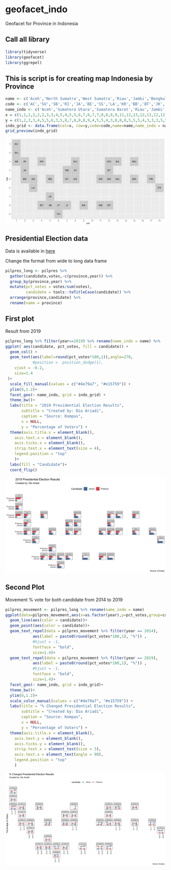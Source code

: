 # geofacet_indo
Geofacet for Province in Indonesia

## Call all library
```r
library(tidyverse)
library(geofacet)
library(ggrepel)
```

## This is script is for creating map Indonesia by Province
```r
name <- c('Aceh','North Sumatra','West Sumatra','Riau','Jambi','Bengkulu','South Sumatra','Lampung','Riau Islands','Bangka Belitung','Banten','Jakarta','West Java','Central Java','East Java','Yogyakarta','West Kalimantan','Central Kalimantan','South Kalimantan','East Kalimantan','North Kalimantan','Bali','West Nusa Tenggara','East Nusa Tenggara','Southeast Sulawesi','South Sulawesi','West Sulawesi','Central Sulawesi','Gorontalo','North Sulawesi','North Maluku','Maluku','West Papua','Papua')
code <- c('AC','SU','SB','RI','JA','BE','SS','LA','KR','BB','BT','JK','JB','JT','JI','YO','KB','KT','KS','KI','KU','BA','NB','NT','SG','SN','SR','ST','GO','SA','MU','MA','PB','PA')
name_indo <- c('Aceh','Sumatera Utara','Sumatera Barat','Riau','Jambi','Bengkulu','Sumatera Selatan','Lampung','Kepulauan Riau','Bangka Belitung','Banten','DKI Jakarta','Jawa Barat','Jawa Tengah','Jawa Timur','DI Yogyakarta','Kalimantan Barat','Kalimantan Tengah','Kalimantan Selatan','Kalimantan Timur','Kalimantan Utara','Bali','Nusa Tenggara Barat','Nusa Tenggara Timur','Sulawesi Tenggara','Sulawesi Selatan','Sulawesi Barat','Sulawesi Tengah','Gorontalo','Sulawesi Utara','Maluku Utara','Maluku','Papua Barat','Papua')
x = c(1,1,1,2,2,2,3,3,4,5,4,5,5,6,7,6,7,7,8,8,8,9,11,12,13,12,11,12,12,13,15,15,17,18)
y = c(1,2,3,3,4,5,5,6,3,5,8,7,8,8,8,9,4,5,5,4,3,8,8,8,5,5,5,4,3,3,3,5,5,6)
indo_grid <- data.frame(col=x, row=y,code=code,name=name,name_indo = name_indo)
grid_preview(indo_grid)
```

![preview-geofacet-indo](https://github.com/dioariadi/geofacet_indo/blob/master/geofacet_indonesia/tutorial-geofacet-indonesia.png)



## Presidential Election data

Data is available in [here](https://github.com/dioariadi/geofacet_indo/blob/master/geofacet_indonesia/pilpres.rds)

Change the format from wide to long data frame
```r
pilpres_long <- pilpres %>%
  gather(candidate,votes,-c(province,year)) %>% 
  group_by(province,year) %>% 
  mutate(pct_votes = votes/sum(votes),
         candidate = tools::toTitleCase(candidate)) %>% 
  arrange(province,candidate) %>% 
  rename(name = province) 
```


## First plot

Result from 2019

```r
pilpres_long %>% filter(year==2019) %>% rename(name_indo = name) %>% 
ggplot( aes(candidate, pct_votes, fill = candidate)) +
  geom_col() +
  geom_text(aes(label=round(pct_votes*100,1)),angle=270,
            #position =  position_dodge(1),
    vjust = -0.2,
    size=1.4
 )+
  scale_fill_manual(values = c("#4e79a7", "#e15759")) +
  ylim(0,1.2)+
  facet_geo(~ name_indo, grid = indo_grid) +
  theme_bw()+
  labs(title = "2019 Presidential Election Results",
       subtitle = "Created by: Dio Ariadi",
       caption = "Source: Kompas",
       x = NULL,
       y = "Percentage of Voters") +
  theme(axis.title.x = element_blank(),
    axis.text.x = element_blank(),
    axis.ticks.x = element_blank(),
    strip.text.x = element_text(size = 4),
    legend.position = "top"
    )+
  labs(fill = "Candidate")+
  coord_flip()
```
![2019_presidential_election](https://github.com/dioariadi/geofacet_indo/blob/master/geofacet_indonesia/presidential_election_2019.png)

## Second Plot

Movement % vote for both candidate from 2014 to 2019
```r
pilpres_movement <- pilpres_long %>% rename(name_indo = name)
ggplot(data=pilpres_movement,aes(x=as.factor(year),y=pct_votes,group=candidate))+
  geom_line(aes(color = candidate))+
  geom_point(aes(color = candidate))+
  geom_text_repel(data = pilpres_movement %>% filter(year == 2014), 
            aes(label = paste0(round(pct_votes*100,1), "%")) , 
            #hjust = -1, 
            fontface = "bold",
            size=1.4)+
  geom_text_repel(data = pilpres_movement %>% filter(year == 2019), 
            aes(label = paste0(round(pct_votes*100,1), "%")) , 
            #hjust = -1, 
            fontface = "bold",
            size=1.4)+
  facet_geo(~ name_indo, grid = indo_grid)+
  theme_bw()+
  ylim(0,1.2)+
  scale_color_manual(values = c("#4e79a7", "#e15759")) +
  labs(title = "% Changed Presidential Election Results",
       subtitle = "Created by: Dio Ariadi",
       caption = "Source: Kompas",
       x = NULL,
       y = "Percentage of Voters") +
  theme(axis.title.x = element_blank(),
    axis.text.y = element_blank(),
    axis.ticks.y = element_blank(),
    strip.text.x = element_text(size = 3),
    axis.text.x = element_text(angle = 90),
    legend.position = "top"
    )
```
![2014-2019_presidential_election movement % voters](https://github.com/dioariadi/geofacet_indo/blob/master/geofacet_indonesia/presidential_election_2014_2019.png)
